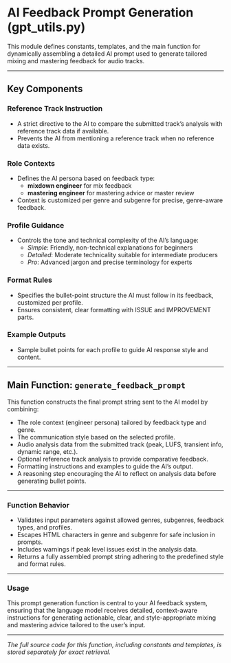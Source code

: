 # AI Feedback Prompt Generation (gpt_utils.py)

This module defines constants, templates, and the main function for dynamically assembling
a detailed AI prompt used to generate tailored mixing and mastering feedback for audio tracks.

---

## Key Components

### Reference Track Instruction

- A strict directive to the AI to compare the submitted track’s analysis with reference track data if available.  
- Prevents the AI from mentioning a reference track when no reference data exists.

### Role Contexts

- Defines the AI persona based on feedback type:  
  - **mixdown engineer** for mix feedback  
  - **mastering engineer** for mastering advice or master review  
- Context is customized per genre and subgenre for precise, genre-aware feedback.

### Profile Guidance

- Controls the tone and technical complexity of the AI’s language:  
  - *Simple*: Friendly, non-technical explanations for beginners  
  - *Detailed*: Moderate technicality suitable for intermediate producers  
  - *Pro*: Advanced jargon and precise terminology for experts

### Format Rules

- Specifies the bullet-point structure the AI must follow in its feedback, customized per profile.  
- Ensures consistent, clear formatting with ISSUE and IMPROVEMENT parts.

### Example Outputs

- Sample bullet points for each profile to guide AI response style and content.

---

## Main Function: `generate_feedback_prompt`

This function constructs the final prompt string sent to the AI model by combining:

- The role context (engineer persona) tailored by feedback type and genre.  
- The communication style based on the selected profile.  
- Audio analysis data from the submitted track (peak, LUFS, transient info, dynamic range, etc.).  
- Optional reference track analysis to provide comparative feedback.  
- Formatting instructions and examples to guide the AI’s output.  
- A reasoning step encouraging the AI to reflect on analysis data before generating bullet points.

---

### Function Behavior

- Validates input parameters against allowed genres, subgenres, feedback types, and profiles.  
- Escapes HTML characters in genre and subgenre for safe inclusion in prompts.  
- Includes warnings if peak level issues exist in the analysis data.  
- Returns a fully assembled prompt string adhering to the predefined style and format rules.

---

### Usage

This prompt generation function is central to your AI feedback system, ensuring that the
language model receives detailed, context-aware instructions for generating actionable,
clear, and style-appropriate mixing and mastering advice tailored to the user’s input.

---

*The full source code for this function, including constants and templates, is stored separately for exact retrieval.*
